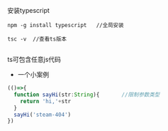 安装typescript

```shell
npm -g install typescript	//全局安装

tsc -v 	//查看ts版本


```

ts可包含任意js代码



- 一个小案例

```typescript
(()=>{
  function sayHi(str:String){		//限制参数类型
​    return 'hi,'+str
  }
  sayHi('steam-404')
})
```